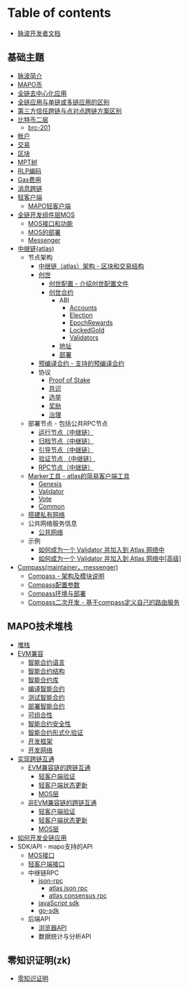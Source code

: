 # Table of contents

* [脉波开发者文档](README.md)

## 基础主題

* [脉波简介](docs/base/intro-to-mapo/index.md)
* [MAPO币](docs/base/intro-to-mapo/mapo-coin.md)
* [全链去中心化应用](docs/base/omnichain-dapp/index.md)
* [全链应用与单链或多链应用的区别](docs/base/omnichain-dapp/different.md)
* [第三方信任跨链与点对点跨链方案区别](docs/base/omnichain-dapp/the-other.md)
* [比特币二层](docs/btc-layer2/index.md)
  * [brc-201](docs/btc-layer2/brc201.md)
* [帐户](docs/base/accounts/index.md)
* [交易](docs/base/transactions/index.md)
* [区块](docs/base/block/index.md)
* [MPT树](docs/base/mpt/index.md)
* [RLP编码](docs/base/rlp/index.md)
* [Gas费用](docs/base/gas/index.md)
* [消息跨链](docs/base/cross-chain-message/index.md)
* [轻客户端](docs/base/light-client/index.md)
  * [MAPO轻客户端](docs/base/light-client/MapoLightClient.md)
* [全链开发组件层MOS](docs/base/mos/index.md)
  * [MOS接口和功能](docs/base/mos/mos\_interface.md)
  * [MOS的部署](docs/base/mos/mos\_deploy.md)
  * [Messenger](docs/base/mos/Messenger.md)
* [中继链(atlas)](docs/base/mapo-relay-chain/nodes/architecture.md)
  * 节点架构
    * [中继链（atlas）架构 - 区块和交易结构](docs/base/mapo-relay-chain/nodes/architecture.md)
    * [创世](ji-chu-zhu-ti/architecture/jie-dian-jia-gou/chuang-shi/README.md)
      * [创世配置 - 介绍创世配置文件](docs/base/mapo-relay-chain/nodes/genesis-config.md)
      * [创世合约](docs/base/mapo-relay-chain/genesis-contract/index.md)
        * ABI
          * [Accounts](docs/base/mapo-relay-chain/genesis-contract/accounts.md)
          * [Election](docs/base/mapo-relay-chain/genesis-contract/election.md)
          * [EpochRewards](docs/base/mapo-relay-chain/genesis-contract/epoch-rewards.md)
          * [LockedGold](docs/base/mapo-relay-chain/genesis-contract/locked-gold.md)
          * [Validators](docs/base/mapo-relay-chain/genesis-contract/validators.md)
        * [地址](docs/base/mapo-relay-chain/genesis-contract/address.md)
        * [部署](docs/base/mapo-relay-chain/genesis-contract/deploy.md)
    * [预编译合约 - 支持的预编译合约](docs/base/mapo-relay-chain/precompile-contract.md)
    * 协议
      * [Proof of Stake](docs/base/mapo-relay-chain/protocol/pos.md)
      * [共识](docs/base/mapo-relay-chain/protocol/consensus.md)
      * [选举](docs/base/mapo-relay-chain/protocol/election.md)
      * [奖励](docs/base/mapo-relay-chain/protocol/rewards.md)
      * [治理](docs/base/mapo-relay-chain/protocol/governance.md)
  * 部署节点 - 包括公共RPC节点
    * [运行节点（中继链）](docs/base/mapo-relay-chain/nodes/run-a-node.md)
    * [归档节点（中继链）](docs/base/mapo-relay-chain/nodes/archive-nodes.md)
    * [引导节点（中继链）](docs/base/mapo-relay-chain/nodes/bootnodes.md)
    * [验证节点 （中继链）](docs/base/mapo-relay-chain/nodes/validator-nodes.md)
    * [RPC节点（中继链）](docs/base/mapo-relay-chain/nodes/rpc-nodes.md)
  * [Marker工具 - atlas的简易客户端工具](docs/base/mapo-relay-chain/marker/overview.md)
    * [Genesis](docs/base/mapo-relay-chain/nodes/genesis-config.md)
    * [Validator](docs/base/mapo-relay-chain/marker/validator.md)
    * [Vote](docs/base/mapo-relay-chain/marker/vote.md)
    * [Common](docs/base/mapo-relay-chain/marker/common.md)
  * [搭建私有网络](docs/base/mapo-relay-chain/make-private-network.md)
  * 公共网络服务信息
    * [公共网络](docs/base/mapo-relay-chain/public-service.md)
  * 示例
    * [如何成为一个 Validator 并加入到 Atlas 网络中](docs/base/mapo-relay-chain/example/how-to-become-a-new-validator.md)
    * [如何成为一个 Validator 并加入到 Atlas 网络中\[高级\]](docs/base/mapo-relay-chain/example/how-to-become-a-new-validator-advanced.md)
* [Compass(maintainer，messenger)](docs/base/Compass/index.md)
  * [Compass - 架构及模块说明](docs/base/Compass/index.md#compass---架构及模块说明)
  * [Compass配置参数](docs/base/Compass/index.md#compass环境与部署)
  * [Compass环境与部署](docs/base/Compass/index.md#compass环境与部署)
  * [Compass二次开发 - 基于compass定义自己的路由服务](docs/base/Compass/index.md#compass二次开发---基于compass定义自己的路由服务)

## MAPO技术堆栈

* [堆栈](docs/mapo-stack/stack/index.md)
* [EVM兼容](docs/mapo-stack/compatible-evm/index.md)
  * [智能合约语言](docs/mapo-stack/compatible-evm/solidity.md)
  * [智能合约结构](docs/mapo-stack/compatible-evm/anatomy.md)
  * [智能合约库](docs/mapo-stack/compatible-evm/libraries.md)
  * [编译智能合约](docs/mapo-stack/compatible-evm/compile.md)
  * [测试智能合约](docs/mapo-stack/compatible-evm/testing.md)
  * [部署智能合约](docs/mapo-stack/compatible-evm/deploying.md)
  * [可组合性](docs/mapo-stack/compatible-evm/composability.md)
  * [智能合约安全性](docs/mapo-stack/compatible-evm/security.md)
  * [智能合约形式化验证](docs/mapo-stack/compatible-evm/formal-verification.md)
  * [开发框架](docs/mapo-stack/compatible-evm/frameworks.md)
  * [开发网络](docs/mapo-stack/compatible-evm/dev-network.md)
* [实现跨链互通](docs/mapo-stack/chains-connect/index.md)
  * [EVM兼容链的跨链互通](docs/mapo-stack/chains-connect/evm-chain/index.md)
    * [轻客户端验证](docs/mapo-stack/chains-connect/evm-chain/index.md#light-client层)
    * [轻客户端状态更新](docs/mapo-stack/chains-connect/evm-chain/index.md#maintainer开发)
    * [MOS层](docs/mapo-stack/chains-connect/evm-chain/index.md#mos层)
  * [非EVM兼容链的跨链互通](docs/mapo-stack/chains-connect/non-evm-chain/index.md)
    * [轻客户端验证](docs/mapo-stack/chains-connect/non-evm-chain/index.md#light-client层)
    * [轻客户端状态更新](docs/mapo-stack/chains-connect/non-evm-chain/index.md#maintainer开发)
    * [MOS层](docs/mapo-stack/chains-connect/non-evm-chain/index.md#mos层)
* [如何开发全链应用](docs/mapo-stack/omni-dapp/index.md)
* SDK/API - mapo支持的API
  * [MOS接口](docs/sdk/mos/index.md)
  * [轻客户端接口](docs/sdk/light-client/index.md)
  * 中继链RPC
    * [json-rpc](docs/sdk/mapo-relay-chain/json-rpc/index.md)
      * [atlas json rpc](docs/sdk/mapo-relay-chain/json-rpc/atlas-json-rpc.md)
      * [atlas consensus rpc](docs/sdk/mapo-relay-chain/json-rpc/atlas-consensus-rpc.md)
    * [javaScript sdk](docs/sdk/mapo-relay-chain/javaScript.md)
    * [go-sdk](mapo-ji-shu-dui-zhan/sdkapi-mapo-zhi-chi-de-api/zhong-ji-lian-rpc/go-sdk.md)
  * 后端API
    * [浏览器API](docs/sdk/backend/index.md)
    * 数据统计与分析API

## 零知识证明(zk)

* [零知识证明](docs/zk/index.md)

